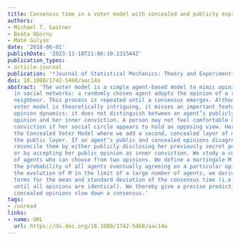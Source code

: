 ```yaml
---
title: Consensus time in a voter model with concealed and publicly expressed opinions
authors:
- Michael T. Gastner
- Beáta Oborny
- Máté Gulyás
date: '2018-06-01'
publishDate: '2023-11-18T21:06:10.231544Z'
publication_types:
- article-journal
publication: '*Journal of Statistical Mechanics: Theory and Experiment*'
doi: 10.1088/1742-5468/aac14a
abstract: 'The voter model is a simple agent-based model to mimic opinion dynamics
  in social networks: a randomly chosen agent adopts the opinion of a randomly chosen
  neighbour. This process is repeated until a consensus emerges. Although the basic
  voter model is theoretically intriguing, it misses an important feature of real
  opinion dynamics: it does not distinguish between an agent’s publicly expressed
  opinion and her inner conviction. A person may not feel comfortable declaring her
  conviction if her social circle appears to hold an opposing view. Here we introduce
  the Concealed Voter Model where we add a second, concealed layer of opinions to
  the public layer. If an agent’s public and concealed opinions disagree, she can
  reconcile them by either publicly disclosing her previously secret point of view
  or by accepting her public opinion as inner conviction. We study a complete graph
  of agents who can choose from two opinions. We define a martingale M that determines
  the probability of all agents eventually agreeing on a particular opinion. By analyzing
  the evolution of M in the limit of a large number of agents, we derive the leading-order
  terms for the mean and standard deviation of the consensus time (i.e. the time needed
  until all opinions are identical). We thereby give a precise prediction by how much
  concealed opinions slow down a consensus.'
tags:
- /unread
links:
- name: URL
  url: https://dx.doi.org/10.1088/1742-5468/aac14a
---
```

